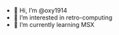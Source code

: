 - 👋 Hi, I’m @oxy1914
- 👀 I’m interested in retro-computing
- 🌱 I’m currently learning MSX

<!---
oxy1914/oxy1914 is a ✨ special ✨ repository because its `README.md` (this file) appears on your GitHub profile.
You can click the Preview link to take a look at your changes.
--->

